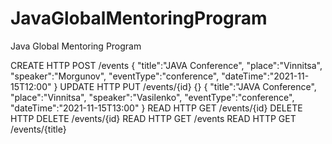 # JavaGlobalMentoringProgram
Java Global Mentoring Program

CREATE      HTTP POST           /events 
{
    "title":"JAVA Conference", 
    "place":"Vinnitsa", 
    "speaker":"Morgunov",
    "eventType":"conference",
    "dateTime":"2021-11-15T12:00"
}
UPDATE      HTTP PUT            /events/{id}   {<request body>}
{
    "title":"JAVA Conference",
    "place":"Vinnitsa",
    "speaker":"Vasilenko",
    "eventType":"conference",
    "dateTime":"2021-11-15T13:00"
}
READ        HTTP GET            /events/{id}
DELETE      HTTP DELETE         /events/{id}
READ        HTTP GET            /events
READ        HTTP GET            /events/{title}